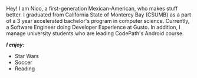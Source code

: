 Hey! I am Nico, a first-generation Mexican-American, who makes stuff better. I graduated from California State of Monterey Bay (CSUMB) as a part of a 3 year accelerated bachelor's program in computer science. Currently, a Software Engineer doing Developer Experience at Gusto. In addition, I manage university students who are leading CodePath's Android course.

***I enjoy:***
- Star Wars
- Soccer
- Reading
